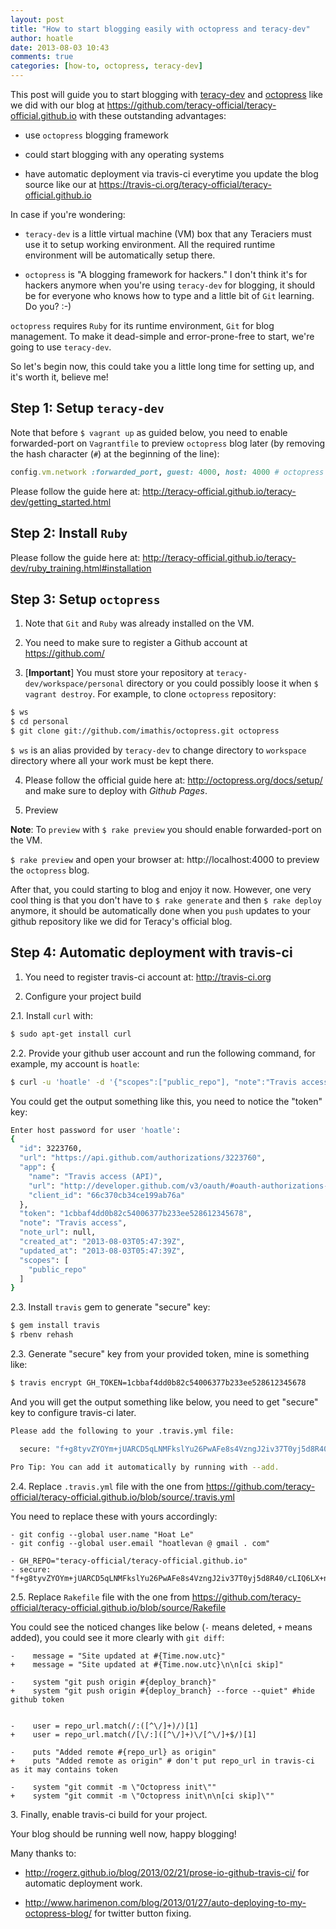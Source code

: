 ```yaml
---
layout: post
title: "How to start blogging easily with octopress and teracy-dev"
author: hoatle
date: 2013-08-03 10:43
comments: true
categories: [how-to, octopress, teracy-dev]
---
```


This post will guide you to start blogging with [teracy-dev][] and [octopress][] like we did with
our blog at https://github.com/teracy-official/teracy-official.github.io with these outstanding
advantages:

- use `octopress` blogging framework

- could start blogging with any operating systems

- have automatic deployment via travis-ci everytime you update the blog source like our at
https://travis-ci.org/teracy-official/teracy-official.github.io

<!-- more -->

In case if you're wondering:

- `teracy-dev` is a little virtual machine (VM) box that any Teraciers must use it to setup working
environment. All the required runtime environment will be automatically setup there.

- `octopress` is "A blogging framework for hackers." I don't think it's for hackers anymore when
you're using `teracy-dev` for blogging, it should be for everyone who knows how to type and a little
bit of `Git` learning. Do you? :-)

`octopress` requires `Ruby` for its runtime environment, `Git` for blog management.
To make it dead-simple and error-prone-free to start, we're going to use `teracy-dev`.

So let's begin now, this could take you a little long time for setting up, and it's worth it,
believe me!


Step 1: Setup `teracy-dev`
--------------------------

Note that before `$ vagrant up` as guided below, you need to enable forwarded-port on `Vagrantfile` to
preview `octopress` blog later (by removing the hash character (`#`) at the beginning of the line):

```ruby Vagrantfile
config.vm.network :forwarded_port, guest: 4000, host: 4000 # octopress preview, disabled by default
```

Please follow the guide here at: http://teracy-official.github.io/teracy-dev/getting_started.html


Step 2: Install `Ruby`
----------------------

Please follow the guide here at: http://teracy-official.github.io/teracy-dev/ruby_training.html#installation

Step 3: Setup `octopress`
-------------------------

1. Note that `Git` and `Ruby` was already installed on the VM.

2. You need to make sure to register a Github account at https://github.com/

3. [**Important**] You must store your repository at `teracy-dev/workspace/personal` directory or you could
possibly loose it when `$ vagrant destroy`. For example, to clone `octopress` repository:

``` bash
$ ws
$ cd personal
$ git clone git://github.com/imathis/octopress.git octopress
```

`$ ws` is an alias provided by `teracy-dev` to change directory to `workspace` directory where all
your work must be kept there.

4. Please follow the official guide here at: http://octopress.org/docs/setup/ and make sure to
deploy with *Github Pages*.

5. Preview

**Note**: To `preview` with ``$ rake preview`` you should enable forwarded-port on the VM.

`$ rake preview` and open your browser at: http://localhost:4000 to preview the `octopress` blog.

After that, you could starting to blog and enjoy it now. However, one very cool thing is that you
don't have to `$ rake generate` and then `$ rake deploy` anymore, it should be automatically
done when you `push` updates to your github repository like we did for Teracy's official blog.

Step 4: Automatic deployment with travis-ci
-------------------------------------------

1. You need to register travis-ci account at: http://travis-ci.org

2. Configure your project build

2.1. Install `curl` with:

``` bash install curl
$ sudo apt-get install curl
```

2.2. Provide your github user account and run the following command, for example, my account is `hoatle`:

``` bash get token
$ curl -u 'hoatle' -d '{"scopes":["public_repo"], "note":"Travis access"}' https://api.github.com/authorizations
```

You could get the output something like this, you need to notice the "token" key:

``` bash output
Enter host password for user 'hoatle':
{
  "id": 3223760,
  "url": "https://api.github.com/authorizations/3223760",
  "app": {
    "name": "Travis access (API)",
    "url": "http://developer.github.com/v3/oauth/#oauth-authorizations-api",
    "client_id": "66c370cb34ce199ab76a"
  },
  "token": "1cbbaf4dd0b82c54006377b233ee528612345678",
  "note": "Travis access",
  "note_url": null,
  "created_at": "2013-08-03T05:47:39Z",
  "updated_at": "2013-08-03T05:47:39Z",
  "scopes": [
    "public_repo"
  ]
}
```

2.3. Install `travis` gem to generate "secure" key:

``` bash
$ gem install travis
$ rbenv rehash
```

2.3. Generate "secure" key from your provided token, mine is something like:

``` bash
$ travis encrypt GH_TOKEN=1cbbaf4dd0b82c54006377b233ee528612345678
```

And you will get the output something like below, you need to get "secure" key to configure travis-ci
later.

``` bash
Please add the following to your .travis.yml file:

  secure: "f+g8tyvZYOYm+jUARCD5qLNMFkslYu26PwAFe8s4VzngJ2iv37T0yj5d8R40/cLIQ6LX+nHAltuJeNK786qjtiIuKuvHAypL0/3ZgVSN9XZAKnVvwh7fz7W7bETrJDkyk1WVSTini37CLSIdDS8lBg4iKHAhSuD35FZviuf/CbY="

Pro Tip: You can add it automatically by running with --add.
```

2.4. Replace `.travis.yml` file with the one from
https://github.com/teracy-official/teracy-official.github.io/blob/source/.travis.yml

You need to replace these with yours accordingly:

    - git config --global user.name "Hoat Le"
    - git config --global user.email "hoatlevan @ gmail . com"

    - GH_REPO="teracy-official/teracy-official.github.io"
    - secure: "f+g8tyvZYOYm+jUARCD5qLNMFkslYu26PwAFe8s4VzngJ2iv37T0yj5d8R40/cLIQ6LX+nHAltuJeNK786qjtiIuKuvHAypL0/3ZgVSN9XZAKnVvwh7fz7W7bETrJDkyk1WVSTini37CLSIdDS8lBg4iKHAhSuD35FZviuf/CbY="

2.5. Replace `Rakefile` file with the one from
https://github.com/teracy-official/teracy-official.github.io/blob/source/Rakefile

You could see the noticed changes like below (`-` means deleted, `+` means added), you could see it
more clearly with `git diff`:

    -    message = "Site updated at #{Time.now.utc}"
    +    message = "Site updated at #{Time.now.utc}\n\n[ci skip]"

    -    system "git push origin #{deploy_branch}"
    +    system "git push origin #{deploy_branch} --force --quiet" #hide github token


    -    user = repo_url.match(/:([^\/]+)/)[1]
    +    user = repo_url.match(/[\/:]([^\/]+)\/[^\/]+$/)[1]

    -    puts "Added remote #{repo_url} as origin"
    +    puts "Added remote as origin" # don't put repo_url in travis-ci as it may contains token

    -    system "git commit -m \"Octopress init\""
    +    system "git commit -m \"Octopress init\n\n[ci skip]\""

3\. Finally, enable travis-ci build for your project.

Your blog should be running well now, happy blogging!

Many thanks to:

- http://rogerz.github.io/blog/2013/02/21/prose-io-github-travis-ci/ for automatic
deployment work.

- http://www.harimenon.com/blog/2013/01/27/auto-deploying-to-my-octopress-blog/ for twitter button
fixing.

[teracy-dev]: https://github.com/teracy-official/teracy-dev "teracy-dev"
[octopress]: http://octopress.org "octopress"
